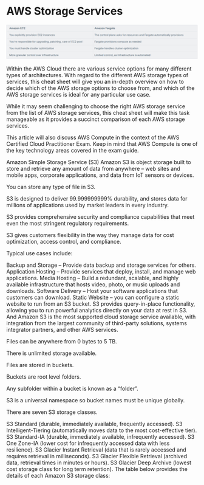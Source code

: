 # AWS Storage Services

![img.png](../Images/aws_type_table.png)

Within the AWS Cloud there are various service options for many different types of architectures. With regard to the different AWS storage types of services, this cheat sheet will give you an in-depth overview on how to decide which of the AWS storage options to choose from, and which of the AWS storage services is ideal for any particular use case.

While it may seem challenging to choose the right AWS storage service from the list of AWS storage services, this cheat sheet will make this task manageable as it provides a succinct comparison of each AWS storage services.

This article will also discuss AWS Compute in the context of the AWS Certified Cloud Practitioner Exam. Keep in mind that AWS Compute is one of the key technology areas covered in the exam guide.

Amazon Simple Storage Service (S3)
Amazon S3 is object storage built to store and retrieve any amount of data from anywhere – web sites and mobile apps, corporate applications, and data from IoT sensors or devices.

You can store any type of file in S3.

S3 is designed to deliver 99.999999999% durability, and stores data for millions of applications used by market leaders in every industry.

S3 provides comprehensive security and compliance capabilities that meet even the most stringent regulatory requirements.

S3 gives customers flexibility in the way they manage data for cost optimization, access control, and compliance.

Typical use cases include:

Backup and Storage – Provide data backup and storage services for others.
Application Hosting – Provide services that deploy, install, and manage web applications.
Media Hosting – Build a redundant, scalable, and highly available infrastructure that hosts video, photo, or music uploads and downloads.
Software Delivery – Host your software applications that customers can download.
Static Website – you can configure a static website to run from an S3 bucket.
S3 provides query-in-place functionality, allowing you to run powerful analytics directly on your data at rest in S3. And Amazon S3 is the most supported cloud storage service available, with integration from the largest community of third-party solutions, systems integrator partners, and other AWS services.

Files can be anywhere from 0 bytes to 5 TB.

There is unlimited storage available.

Files are stored in buckets.

Buckets are root level folders.

Any subfolder within a bucket is known as a “folder”.

S3 is a universal namespace so bucket names must be unique globally.

There are seven S3 storage classes.

S3 Standard (durable, immediately available, frequently accessed).
S3 Intelligent-Tiering (automatically moves data to the most cost-effective tier).
S3 Standard-IA (durable, immediately available, infrequently accessed).
S3 One Zone-IA (lower cost for infrequently accessed data with less resilience).
S3 Glacier Instant Retrieval (data that is rarely accessed and requires retrieval in milliseconds).
S3 Glacier Flexible Retrieval (archived data, retrieval times in minutes or hours).
S3 Glacier Deep Archive (lowest cost storage class for long term retention).
The table below provides the details of each Amazon S3 storage class: